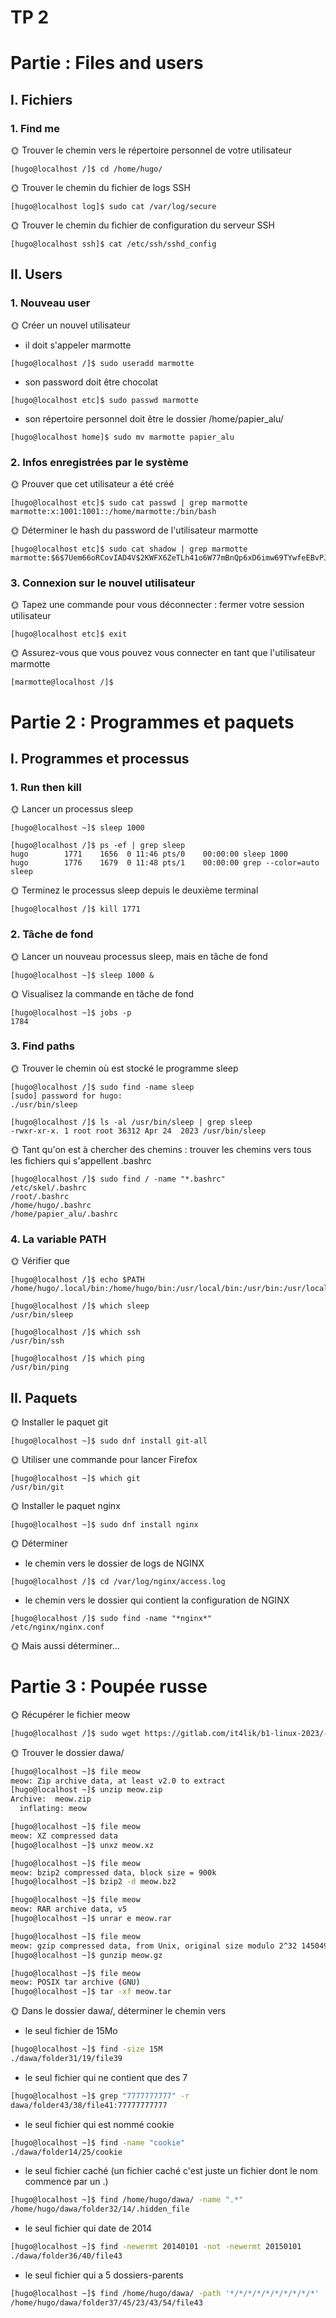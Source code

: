 # TP 2

# Partie : Files and users

## I. Fichiers

### 1. Find me

🌞 Trouver le chemin vers le répertoire personnel de votre utilisateur

```
[hugo@localhost /]$ cd /home/hugo/
```

🌞 Trouver le chemin du fichier de logs SSH

```
[hugo@localhost log]$ sudo cat /var/log/secure
```

🌞 Trouver le chemin du fichier de configuration du serveur SSH

```
[hugo@localhost ssh]$ cat /etc/ssh/sshd_config
```

## II. Users

### 1. Nouveau user

🌞 Créer un nouvel utilisateur

- il doit s'appeler marmotte

```
[hugo@localhost /]$ sudo useradd marmotte
```

- son password doit être chocolat

```
[hugo@localhost etc]$ sudo passwd marmotte
```

- son répertoire personnel doit être le dossier /home/papier_alu/

```
[hugo@localhost home]$ sudo mv marmotte papier_alu
```

### 2. Infos enregistrées par le système

🌞 Prouver que cet utilisateur a été créé

```
[hugo@localhost etc]$ sudo cat passwd | grep marmotte
marmotte:x:1001:1001::/home/marmotte:/bin/bash
```

🌞 Déterminer le hash du password de l'utilisateur marmotte

```
[hugo@localhost etc]$ sudo cat shadow | grep marmotte
marmotte:$6$7Uem66oRCovIAD4V$2KWFX6ZeTLh41o6W77mBnQp6xD6imw69TYwfeEBvPJYS6ke.RgT2NAW8ZQ1d1SYfMWIEONnVyd7agBjksFscc1:19744:0:99999:7:::
```

### 3. Connexion sur le nouvel utilisateur

🌞 Tapez une commande pour vous déconnecter : fermer votre session utilisateur

```
[hugo@localhost etc]$ exit
```

🌞 Assurez-vous que vous pouvez vous connecter en tant que l'utilisateur marmotte

```
[marmotte@localhost /]$
```

# Partie 2 : Programmes et paquets

## I. Programmes et processus

### 1. Run then kill

🌞 Lancer un processus sleep

```
[hugo@localhost ~]$ sleep 1000

[hugo@localhost /]$ ps -ef | grep sleep
hugo        1771    1656  0 11:46 pts/0    00:00:00 sleep 1000
hugo        1776    1679  0 11:48 pts/1    00:00:00 grep --color=auto sleep
```

🌞 Terminez le processus sleep depuis le deuxième terminal

```
[hugo@localhost /]$ kill 1771
```

### 2. Tâche de fond

🌞 Lancer un nouveau processus sleep, mais en tâche de fond

```
[hugo@localhost ~]$ sleep 1000 &
```

🌞 Visualisez la commande en tâche de fond

```
[hugo@localhost ~]$ jobs -p
1784
```

### 3. Find paths

🌞 Trouver le chemin où est stocké le programme sleep

```
[hugo@localhost /]$ sudo find -name sleep
[sudo] password for hugo:
./usr/bin/sleep

[hugo@localhost /]$ ls -al /usr/bin/sleep | grep sleep
-rwxr-xr-x. 1 root root 36312 Apr 24  2023 /usr/bin/sleep
```

🌞 Tant qu'on est à chercher des chemins : trouver les chemins vers tous les fichiers qui s'appellent .bashrc

```
[hugo@localhost /]$ sudo find / -name "*.bashrc"
/etc/skel/.bashrc
/root/.bashrc
/home/hugo/.bashrc
/home/papier_alu/.bashrc
```

### 4. La variable PATH

🌞 Vérifier que

```
[hugo@localhost /]$ echo $PATH
/home/hugo/.local/bin:/home/hugo/bin:/usr/local/bin:/usr/bin:/usr/local/sbin:/usr/sbin

[hugo@localhost /]$ which sleep
/usr/bin/sleep

[hugo@localhost /]$ which ssh
/usr/bin/ssh

[hugo@localhost /]$ which ping
/usr/bin/ping
```

## II. Paquets

🌞 Installer le paquet git

```
[hugo@localhost ~]$ sudo dnf install git-all
```

🌞 Utiliser une commande pour lancer Firefox

```
[hugo@localhost ~]$ which git
/usr/bin/git
```

🌞 Installer le paquet nginx

```
[hugo@localhost ~]$ sudo dnf install nginx
```

🌞 Déterminer

- le chemin vers le dossier de logs de NGINX

```
[hugo@localhost /]$ cd /var/log/nginx/access.log
```

- le chemin vers le dossier qui contient la configuration de NGINX

```
[hugo@localhost /]$ sudo find -name "*nginx*"
/etc/nginx/nginx.conf
```

🌞 Mais aussi déterminer...

# Partie 3 : Poupée russe

🌞 Récupérer le fichier meow

```bash
[hugo@localhost /]$ sudo wget https://gitlab.com/it4lik/b1-linux-2023/-/raw/master/tp/2/meow?inline=false
```

🌞 Trouver le dossier dawa/

```bash
[hugo@localhost ~]$ file meow
meow: Zip archive data, at least v2.0 to extract
[hugo@localhost ~]$ unzip meow.zip
Archive:  meow.zip
  inflating: meow
```

```bash
[hugo@localhost ~]$ file meow
meow: XZ compressed data
[hugo@localhost ~]$ unxz meow.xz
```

```bash
[hugo@localhost ~]$ file meow
meow: bzip2 compressed data, block size = 900k
[hugo@localhost ~]$ bzip2 -d meow.bz2
```

```bash
[hugo@localhost ~]$ file meow
meow: RAR archive data, v5
[hugo@localhost ~]$ unrar e meow.rar
```

```bash
[hugo@localhost ~]$ file meow
meow: gzip compressed data, from Unix, original size modulo 2^32 145049600
[hugo@localhost ~]$ gunzip meow.gz
```

```bash
[hugo@localhost ~]$ file meow
meow: POSIX tar archive (GNU)
[hugo@localhost ~]$ tar -xf meow.tar
```

🌞 Dans le dossier dawa/, déterminer le chemin vers

- le seul fichier de 15Mo

```bash
[hugo@localhost ~]$ find -size 15M
./dawa/folder31/19/file39
```

- le seul fichier qui ne contient que des 7

```bash
[hugo@localhost ~]$ grep "7777777777" -r
dawa/folder43/38/file41:77777777777
```

- le seul fichier qui est nommé cookie

```bash
[hugo@localhost ~]$ find -name "cookie"
./dawa/folder14/25/cookie
```

- le seul fichier caché (un fichier caché c'est juste un fichier dont le nom commence par un .)

```bash
[hugo@localhost ~]$ find /home/hugo/dawa/ -name ".*"
/home/hugo/dawa/folder32/14/.hidden_file
```

- le seul fichier qui date de 2014

```bash
[hugo@localhost ~]$ find -newermt 20140101 -not -newermt 20150101
./dawa/folder36/40/file43
```

- le seul fichier qui a 5 dossiers-parents

```bash
[hugo@localhost ~]$ find /home/hugo/dawa/ -path '*/*/*/*/*/*/*/*/*/*'
/home/hugo/dawa/folder37/45/23/43/54/file43
```